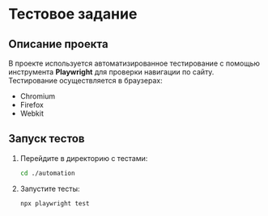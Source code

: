 # Тестовое задание

## Описание проекта

В проекте используется автоматизированное тестирование с помощью инструмента **Playwright** для проверки навигации по сайту.  
Тестирование осуществляется в браузерах:
- Chromium
- Firefox
- Webkit

## Запуск тестов

1. Перейдите в директорию с тестами:
   ```bash
   cd ./automation
2. Запустите тесты:
    ```bash
    npx playwright test